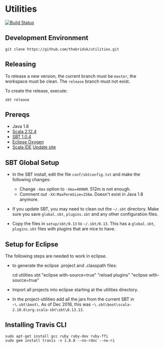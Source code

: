 # Utilities

[![Build Status](https://travis-ci.org/thebridsk/utilities.svg?branch=master)](https://travis-ci.org/thebridsk/utilities)

## Development Environment

	git clone https://github.com/thebridsk/utilities.git

## Releasing

To release a new version, the current branch must be `master`, the workspace must be clean.  The `release` branch must not exist.

To create the release, execute:

	sbt release


## Prereqs

- Java 1.8
- [Scala 2.12.4](http://www.scala-lang.org/)
- [SBT 1.0.4](http://www.scala-sbt.org/)
- [Eclipse Oxygen](https://eclipse.org/)
- [Scala IDE](http://scala-ide.org/) [Update site](http://download.scala-ide.org/sdk/lithium/e47/scala212/stable/site)

## SBT Global Setup

- In the SBT install, edit the file `conf/sbtconfig.txt` and make the following changes:

  - Change `-Xmx` option to `-Xmx=4096M`.  512m is not enough.
  - Comment out `-XX:MaxPermSize=256m`.  Doesn't exist in Java 1.8 anymore.
    
- If you update SBT, you may need to clean out the `~/.sbt` directory.  Make sure you save `global.sbt`, `plugins.sbt` and any other configuration files.
- Copy the files in `setup/sbt/0.13` to `~/.sbt/0.13`.  This has a `global.sbt`, `plugins.sbt` files with plugins that are nice to have.


## Setup for Eclipse

The following steps are needed to work in eclipse.

- to generate the eclipse .project and .classpath files:

    cd utilities
    sbt "eclipse with-source=true" "reload plugins" "eclipse with-source=true"

- Import all projects into eclipse starting at the utilities directory.

- In the project-utilities add all the jars from the current SBT in `~\.sbt\boot\`.  As of Dec 2016, this was
`~\.sbt\boot\scala-2.10.6\org.scala-sbt\sbt\0.13.13`.

## Installing Travis CLI

    sudo apt-get install gcc ruby ruby-dev ruby-ffi
    sudo gem install travis -v 1.8.8 --no-rdoc --no-ri
    